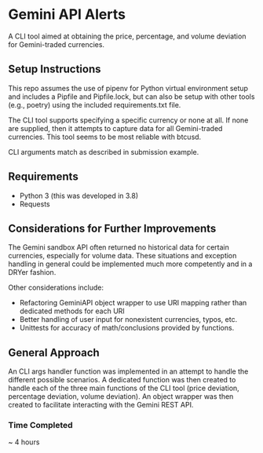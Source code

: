 # Gemini API Alerts
A CLI tool aimed at obtaining the price, percentage, and volume deviation for Gemini-traded currencies.


## Setup Instructions

This repo assumes the use of pipenv for Python virtual environment setup and includes a Pipfile and Pipfile.lock, but can also be setup with other tools (e.g., poetry) using the included requirements.txt file.

The CLI tool supports specifying a specific currency or none at all. If none are supplied, then it attempts to capture data for all Gemini-traded currencies. This tool seems to be most reliable with btcusd.

CLI arguments match as described in submission example.

## Requirements

 - Python 3 (this was developed in 3.8)
 - Requests

## Considerations for Further Improvements

The Gemini sandbox API often returned no historical data for certain currencies, especially for volume data. These situations and exception handling in general could be implemented much more competently and in a DRYer fashion.

Other considerations include:

 - Refactoring GeminiAPI object wrapper to use URI mapping rather than dedicated methods for each URI
 - Better handling of user input for nonexistent currencies, typos, etc.
 - Unittests for accuracy of math/conclusions provided by functions.

## General Approach

An CLI args handler function was implemented in an attempt to handle the different possible scenarios. A dedicated function was then created to handle each of the three main functions of the CLI tool (price deviation, percentage deviation, volume deviation). An object wrapper was then created to facilitate interacting with the Gemini REST API.

### Time Completed
~ 4 hours
